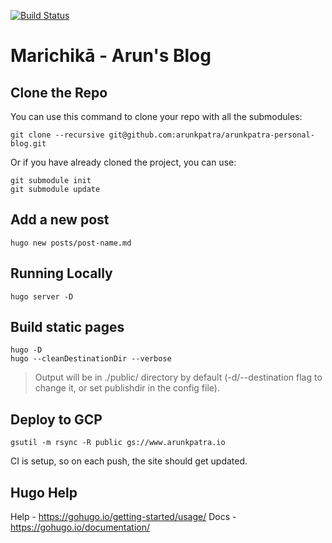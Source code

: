 [![Build Status](https://travis-ci.org/arunkpatra/arunkpatra-personal-blog.svg?branch=master)](https://travis-ci.org/arunkpatra/arunkpatra-personal-blog)

# Marichikā - Arun's Blog


## Clone the Repo

You can use this command to clone your repo with all the submodules:
``` 
git clone --recursive git@github.com:arunkpatra/arunkpatra-personal-blog.git
```

Or if you have already cloned the project, you can use:

``` 
git submodule init
git submodule update
```

## Add a new post

``` 
hugo new posts/post-name.md
```
## Running Locally
``` 
hugo server -D
```
## Build static pages

``` 
hugo -D
hugo --cleanDestinationDir --verbose
```
> Output will be in ./public/ directory by default (-d/--destination flag to change it, or set publishdir in the config file).

## Deploy to GCP

``` 
gsutil -m rsync -R public gs://www.arunkpatra.io
```

CI is setup, so on each push, the site should get updated.

## Hugo Help

Help - https://gohugo.io/getting-started/usage/
Docs - https://gohugo.io/documentation/
